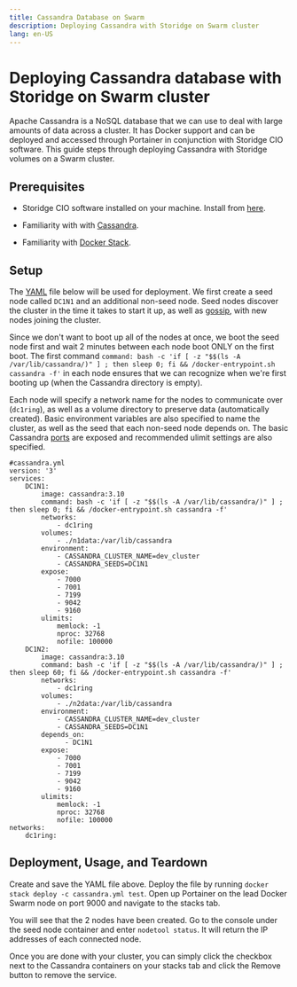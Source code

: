 ```yaml
---
title: Cassandra Database on Swarm
description: Deploying Cassandra with Storidge on Swarm cluster
lang: en-US
---
```


# Deploying Cassandra database with Storidge on Swarm cluster

Apache Cassandra is a NoSQL database that we can use to deal with large amounts of data across a cluster. It has Docker support and can be deployed and accessed through Portainer in conjunction with Storidge CIO software. This guide steps through deploying Cassandra with Storidge volumes on a Swarm cluster.

## **Prerequisites**

- Storidge CIO software installed on your machine. Install from [here](https://guide.storidge.com/getting_started/install.html).

- Familiarity with with [Cassandra](https://cassandra.apache.org/doc/latest/).

- Familiarity with [Docker Stack](https://docs.docker.com/docker-cloud/apps/stacks/).

## **Setup**

The [YAML](http://abiasforaction.net/apache-cassandra-cluster-docker/) file below will be used for deployment. We first create a seed node called `DC1N1` and an additional non-seed node. Seed nodes discover the cluster in the time it takes to start it up, as well as [gossip](https://www.geeksforgeeks.org/gossip-protocol-in-cassandra/), with new nodes joining the cluster.

Since we don't want to boot up all of the nodes at once, we boot the seed node first and wait 2 minutes between each node boot ONLY on the first boot. The first command `command: bash -c 'if [ -z "$$(ls -A /var/lib/cassandra/)" ] ; then sleep 0; fi && /docker-entrypoint.sh cassandra -f'` in each node ensures that we can recognize when we're first booting up (when the Cassandra directory is empty).

Each node will specify a network name for the nodes to communicate over (`dc1ring`), as well as a volume directory to preserve data (automatically created). Basic environment variables are also specified to name the cluster, as well as the seed that each non-seed node depends on. The basic Cassandra [ports](https://cassandra.apache.org/doc/latest/faq/#what-ports) are exposed and recommended ulimit settings are also specified.

```
#cassandra.yml
version: '3'
services:
    DC1N1:
        image: cassandra:3.10
        command: bash -c 'if [ -z "$$(ls -A /var/lib/cassandra/)" ] ; then sleep 0; fi && /docker-entrypoint.sh cassandra -f'
        networks:
            - dc1ring
        volumes:
            - ./n1data:/var/lib/cassandra
        environment:
            - CASSANDRA_CLUSTER_NAME=dev_cluster
            - CASSANDRA_SEEDS=DC1N1
        expose:
            - 7000
            - 7001
            - 7199
            - 9042
            - 9160
        ulimits:
            memlock: -1
            nproc: 32768
            nofile: 100000
    DC1N2:
        image: cassandra:3.10
        command: bash -c 'if [ -z "$$(ls -A /var/lib/cassandra/)" ] ; then sleep 60; fi && /docker-entrypoint.sh cassandra -f'
        networks:
            - dc1ring
        volumes:
            - ./n2data:/var/lib/cassandra
        environment:
            - CASSANDRA_CLUSTER_NAME=dev_cluster
            - CASSANDRA_SEEDS=DC1N1
        depends_on:
              - DC1N1
        expose:
            - 7000
            - 7001
            - 7199
            - 9042
            - 9160
        ulimits:
            memlock: -1
            nproc: 32768
            nofile: 100000
networks:
    dc1ring:
```

## **Deployment, Usage, and Teardown**

Create and save the YAML file above. Deploy the file by running `docker stack deploy -c cassandra.yml test`. Open up Portainer on the lead Docker Swarm node on port 9000 and navigate to the stacks tab.

You will see that the 2 nodes have been created. Go to the console under the seed node container and enter `nodetool status`. It will return the IP addresses of each connected node.

Once you are done with your cluster, you can simply click the checkbox next to the Cassandra containers on your stacks tab and click the Remove button to remove the service.
